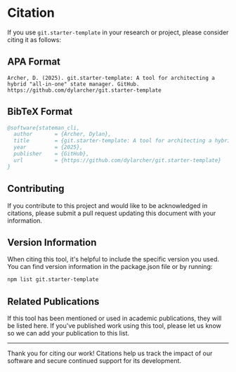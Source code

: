 # Citation

If you use `git.starter-template` in your research or project, please consider
citing it as follows:

## APA Format

```plaintext
Archer, D. (2025). git.starter-template: A tool for architecting a hybrid "all-in-one" state manager. GitHub. https://github.com/dylarcher/git.starter-template
```

## BibTeX Format

```bibtex
@software{stateman_cli,
  author       = {Archer, Dylan},
  title        = {git.starter-template: A tool for architecting a hybrid "all-in-one" state manager},
  year         = {2025},
  publisher    = {GitHub},
  url          = {https://github.com/dylarcher/git.starter-template}
}
```

## Contributing

If you contribute to this project and would like to be acknowledged in
citations, please submit a pull request updating this document with your
information.

## Version Information

When citing this tool, it's helpful to include the specific version you used.
You can find version information in the package.json file or by running:

```bash
npm list git.starter-template
```

## Related Publications

If this tool has been mentioned or used in academic publications, they will be
listed here. If you've published work using this tool, please let us know so we
can add your publication to this list.

---

Thank you for citing our work! Citations help us track the impact of our
software and secure continued support for its development.
